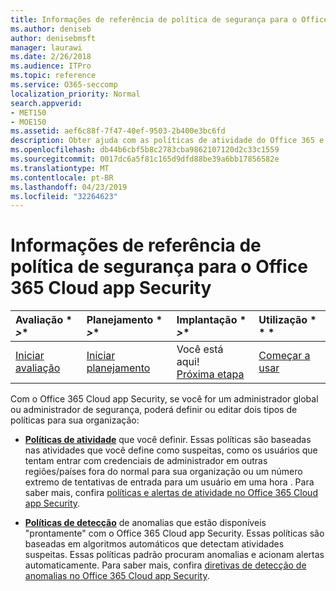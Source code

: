 ```yaml
---
title: Informações de referência de política de segurança para o Office 365 Cloud app Security
ms.author: deniseb
author: denisebmsft
manager: laurawi
ms.date: 2/26/2018
ms.audience: ITPro
ms.topic: reference
ms.service: O365-seccomp
localization_priority: Normal
search.appverid:
- MET150
- MOE150
ms.assetid: aef6c88f-7f47-40ef-9503-2b400e3bc6fd
description: Obter ajuda com as políticas de atividade do Office 365 e diretivas de detecção de anomalias.
ms.openlocfilehash: db44b6cbf5b8c2783cba9862107120d2c33c1559
ms.sourcegitcommit: 0017dc6a5f81c165d9dfd88be39a6bb17856582e
ms.translationtype: MT
ms.contentlocale: pt-BR
ms.lasthandoff: 04/23/2019
ms.locfileid: "32264623"
---
```

# <a name="security-policy-reference-information-for-office-365-cloud-app-security"></a>Informações de referência de política de segurança para o Office 365 Cloud app Security
  
|Avaliação * *\>**|Planejamento * *\>**|Implantação * *\>**|Utilização * * *|
|:-----|:-----|:-----|:-----|
|[Iniciar avaliação](office-365-cas-overview.md) <br/> |[Iniciar planejamento](get-ready-for-office-365-cas.md) <br/> |Você está aqui!  <br/> [Próxima etapa](review-office-365-cas-alerts.md) <br/> |[Começar a usar](utilization-activities-for-ocas.md) <br/> |
   
Com o Office 365 Cloud app Security, se você for um administrador global ou administrador de segurança, poderá definir ou editar dois tipos de políticas para sua organização:
  
- **[Políticas de atividade](activity-policies-and-alerts.md)** que você definir. Essas políticas são baseadas nas atividades que você define como suspeitas, como os usuários que tentam entrar com credenciais de administrador em outras regiões/países fora do normal para sua organização ou um número extremo de tentativas de entrada para um usuário em uma hora . Para saber mais, confira [políticas e alertas de atividade no Office 365 Cloud app Security](activity-policies-and-alerts.md).
    
- **[Políticas de detecção](anomaly-detection-policies-in-ocas.md)** de anomalias que estão disponíveis "prontamente" com o Office 365 Cloud app Security. Essas políticas são baseadas em algoritmos automáticos que detectam atividades suspeitas. Essas políticas padrão procuram anomalias e acionam alertas automaticamente. Para saber mais, confira [diretivas de detecção de anomalias no Office 365 Cloud app Security](anomaly-detection-policies-in-ocas.md).
    


